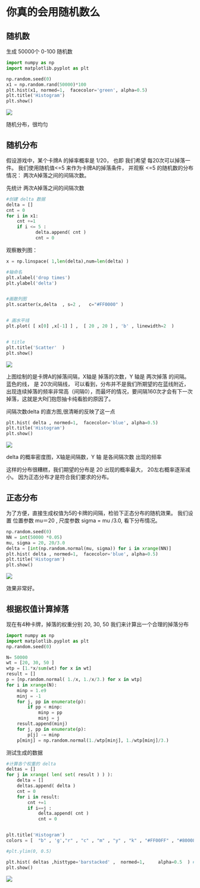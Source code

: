 # 你真的会用随机数么

## 随机数
生成 50000个 0-100 随机数

```python
import numpy as np
import matplotlib.pyplot as plt

np.random.seed(0)
x1 = np.random.rand(50000)*100
plt.hist(x1, normed=1,  facecolor='green', alpha=0.5)
plt.title('Histogram')
plt.show()
```

![](https://raw.githubusercontent.com/mebusy/notes/master/imgs/random_1.png)

随机分布，很均匀


## 随机分布

假设游戏中，某个卡牌A 的掉率概率是 1/20， 也即 我们希望 每20次可以掉落一件。
我们使用随机值<=5 来作为卡牌A的掉落条件， 并观察 <=5 的随机数的分布情况： 两次A掉落之间的间隔次数。

先统计 两次A掉落之间的间隔次数

```python
#创建 delta 数据
delta = []
cnt = 0
for i in x1:
    cnt +=1
    if i <= 5 :
           delta.append( cnt ) 
           cnt = 0
```

观察散列图：
```python
x = np.linspace( 1,len(delta),num=len(delta) )

#轴命名
plt.xlabel('drop times')
plt.ylabel('delta')


#画散列图
plt.scatter(x,delta  , s=2 ,   c="#FF0000" )


# 画水平线
plt.plot( [ x[0] ,x[-1] ] ,  [ 20 , 20 ] , 'b' , linewidth=2  )


# title
plt.title('Scatter'  )
plt.show()
```

![](https://raw.githubusercontent.com/mebusy/notes/master/imgs/random_2.png)

上图绘制的是卡牌A的掉落间隔，X轴是 掉落的次数，Y 轴是 两次掉落 的间隔。
蓝色的线， 是 20次间隔线，
可以看到，分布并不是我们所期望的在蓝线附近，
出现连续掉落的频率非常高（间隔0），而最坏的情况，要间隔160次才会有下一次掉落，这就是大R们抱怨抽卡纯看脸的原因了。

间隔次数delta 的直方图,很清晰的反映了这一点

```python
plt.hist( delta , normed=1,  facecolor='blue', alpha=0.5)
plt.title('Histogram')
plt.show()
```
![](https://raw.githubusercontent.com/mebusy/notes/master/imgs/random_3.png)

delta 的概率密度图，X轴是间隔数，Y 轴 是各间隔次数 出现的频率 

这样的分布很糟糕，我们期望的分布是 20 出现的概率最大， 20左右概率逐渐减小。
因为正态分布才是符合我们要求的分布。

## 正态分布
为了方便，直接生成权值为5的卡牌的间隔，检验下正态分布的随机效果。
我们设置 位置参数 mu＝20  , 尺度参数 sigma = mu /3.0,  看下分布情况。

```python
np.random.seed(0)
NN = int(50000 *0.05)
mu, sigma = 20, 20/3.0
delta = [int(np.random.normal(mu, sigma)) for i in xrange(NN)]
plt.hist( delta , normed=1,  facecolor='blue', alpha=0.5)
plt.title('Histogram')
plt.show()
```

![](https://raw.githubusercontent.com/mebusy/notes/master/imgs/random_4.png)

效果非常好。


## 根据权值计算掉落
现在有4种卡牌，掉落的权重分别 20, 30, 50 
我们来计算出一个合理的掉落分布

```python
import numpy as np
import matplotlib.pyplot as plt
np.random.seed(0)

N= 50000
wt = [20, 30, 50 ]
wtp = [1.*x/sum(wt) for x in wt]
result = []
p = [np.random.normal( 1./x, 1./x/3.) for x in wtp]
for i in xrange(N):
	minp = 1.e9
	minj = -1
	for j, pp in enumerate(p):
		if pp < minp:
			minp = pp
			minj = j
	result.append(minj)
	for j, pp in enumerate(p):
		p[j] -= minp
	p[minj] = np.random.normal(1./wtp[minj], 1./wtp[minj]/3.)
```


测试生成的数据

```python
#计算各个权重的 delta
deltas = []
for j in xrange( len( set( result ) ) ):
	delta = []
	deltas.append( delta )
	cnt = 0
	for i in result:
		cnt +=1
		if i==j :
			delta.append( cnt ) 
			cnt = 0


plt.title('Histogram')
colors = [  "b" , 'g',"r" , "c" , "m" , "y" , "k" , "#FF00FF" , "#800080"  ]

#plt.ylim(0, 0.5)

plt.hist( deltas ,histtype='barstacked' ,  normed=1,     alpha=0.5  ) #facecolor= colors[j]
plt.show()
```

![](https://raw.githubusercontent.com/mebusy/notes/master/imgs/random_5.png)


